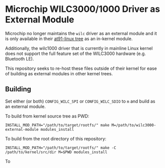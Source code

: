 # Microchip WILC3000/1000 Driver as External Module

Microchip no longer maintains the `wilc` driver as an external module and it is only available in their [at91-linux tree](https://github.com/linux4sam/linux-at91) as an in-kernel module.

Additionally, the wilc1000 driver that is currently in mainline Linux kernel does not support the full feature set of the WILC3000 hardware (e.g. Bluetooth LE).

This repository seeks to re-host these files outside of their kernel for ease of building as external modules in other kernel trees.

## Building
Set either (or both) `CONFIG_WILC_SPI` or `CONFIG_WILC_SDIO` to `m` and build as an external module.

To build from kernel source tree as PWD:

```
INSTALL_MOD_PATH="/path/to/target/rootfs/" make M=/path/to/wilc3000-external-module modules_install
```


To build from the root directory of this repository:

```
INSTALL_MOD_PATH="/path/to/target/rootfs/" make -C /path/to/kernel/src/dir M=$PWD modules_install
```


To 
